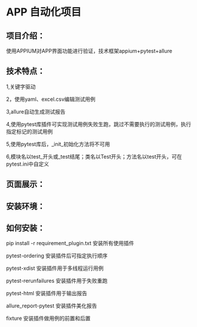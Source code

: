 # APP 自动化项目

## 项目介绍：

使用APPIUM对APP界面功能进行验证，技术框架appium+pytest+allure

## 技术特点：
1,关键字驱动

2，使用yaml、excel.csv编辑测试用例

3,allure自动生成测试报告

4,使用pytest库插件可实现测试用例失败生跑，跳过不需要执行的测试用例，执行指定标记的测试用例

5,使用pytest库后，_init_初始化方法将不可用

6,模块名以test_开头或_test结尾；类名以Test开头；方法名以test开头，可在pytest.ini中自定义

## 页面展示：

## 安装环境：

## 如何安装：
 pip install -r requirement_plugin.txt 安装所有使用插件
 
pytest-ordering      安装插件后可指定执行顺序

pytest-xdist         安装插件用于多线程运行用例

pytest-rerunfailures 安装插件用于失败重跑

pytest-html          安装插件用于输出报告

allure_report-pytest  安装插件美化报告

fixture              安装插件做用例的前置和后置
